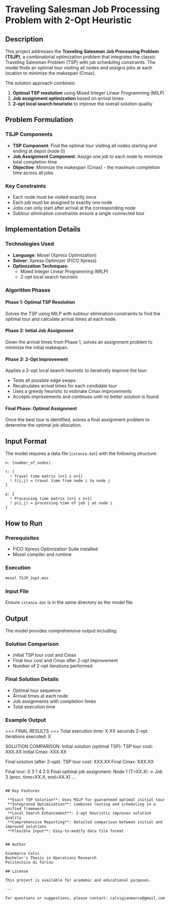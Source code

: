# Traveling Salesman Job Processing Problem with 2-Opt Heuristic

## Description
This project addresses the **Traveling Salesman Job Processing Problem (TSJP)**, a combinatorial optimization problem that integrates the classic Traveling Salesman Problem (TSP) with job scheduling constraints. The model finds an optimal tour visiting all nodes and assigns jobs at each location to minimize the makespan (Cmax).

The solution approach combines:
1. **Optimal TSP resolution** using Mixed Integer Linear Programming (MILP)
2. **Job assignment optimization** based on arrival times
3. **2-opt local search heuristic** to improve the overall solution quality

## Problem Formulation

### TSJP Components
- **TSP Component**: Find the optimal tour visiting all nodes starting and ending at depot (node 0)
- **Job Assignment Component**: Assign one job to each node to minimize total completion time
- **Objective**: Minimize the makespan (Cmax) - the maximum completion time across all jobs

### Key Constraints
- Each node must be visited exactly once
- Each job must be assigned to exactly one node
- Jobs can only start after arrival at the corresponding node
- Subtour elimination constraints ensure a single connected tour

## Implementation Details

### Technologies Used
- **Language**: Mosel (Xpress Optimization)
- **Solver**: Xpress Optimizer (FICO Xpress)
- **Optimization Techniques**: 
  - Mixed Integer Linear Programming (MILP)
  - 2-opt local search heuristic

### Algorithm Phases

#### Phase 1: Optimal TSP Resolution
Solves the TSP using MILP with subtour elimination constraints to find the optimal tour and calculate arrival times at each node.

#### Phase 2: Initial Job Assignment
Given the arrival times from Phase 1, solves an assignment problem to minimize the initial makespan.

#### Phase 3: 2-Opt Improvement
Applies a 2-opt local search heuristic to iteratively improve the tour:
- Tests all possible edge swaps
- Recalculates arrival times for each candidate tour
- Uses a greedy heuristic to estimate Cmax improvements
- Accepts improvements and continues until no better solution is found

#### Final Phase: Optimal Assignment
Once the best tour is identified, solves a final assignment problem to determine the optimal job allocation.

## Input Format

The model requires a data file (`istanza.dat`) with the following structure:
```
n: [number_of_nodes]

t: [
  ! Travel time matrix (n+1 x n+1)
  ! t(i,j) = travel time from node i to node j
]

p: [
  ! Processing time matrix (n+1 x n+1)  
  ! p(i,j) = processing time of job j at node i
]
```

## How to Run

### Prerequisites
- FICO Xpress Optimization Suite installed
- Mosel compiler and runtime

### Execution
```bash
mosel TSJP_2opt.mos
```

### Input File
Ensure `istanza.dat` is in the same directory as the model file.

## Output

The model provides comprehensive output including:

### Solution Comparison
- Initial TSP tour cost and Cmax
- Final tour cost and Cmax after 2-opt improvement
- Number of 2-opt iterations performed

### Final Solution Details
- Optimal tour sequence
- Arrival times at each node
- Job assignments with completion times
- Total execution time

### Example Output

=== FINAL RESULTS ===
Total execution time: X.XX seconds
2-opt iterations executed: X

SOLUTION COMPARISON:
Initial solution (optimal TSP):
  TSP tour cost: XXX.XX
  Initial Cmax: XXX.XX

Final solution (after 2-opt):
  TSP tour cost: XXX.XX
  Final Cmax: XXX.XX

Final tour: 0 3 1 4 2 0
Final optimal job assignment:
Node 1 (T=XX.X) -> Job 3 (proc. time=XX.X, end=XX.X)
...
```

## Key Features

 **Exact TSP Solution**: Uses MILP for guaranteed optimal initial tour  
 **Integrated Optimization**: Combines routing and scheduling in a unified framework  
 **Local Search Enhancement**: 2-opt heuristic improves solution quality  
 **Comprehensive Reporting**: Detailed comparison between initial and improved solutions  
 **Flexible Input**: Easy-to-modify data file format


## Author

Gianmarco Calvi  
Bachelor's Thesis in Operations Research  
Politecnico di Torino

## License

This project is available for academic and educational purposes.

---

For questions or suggestions, please contact: calvigianmarco@gmail.com
